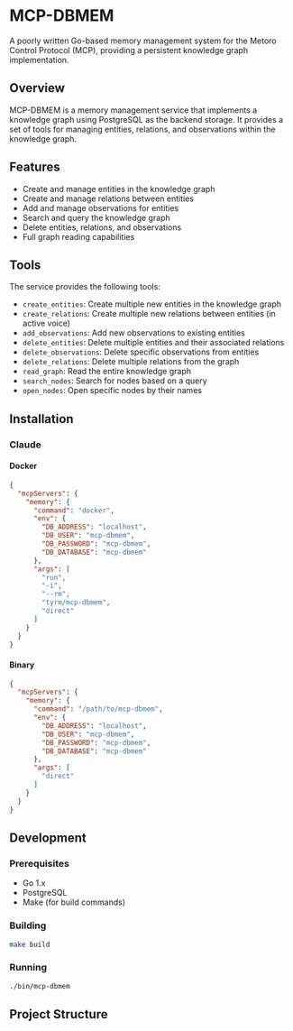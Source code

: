 # MCP-DBMEM

A poorly written Go-based memory management system for the Metoro Control Protocol (MCP), providing a persistent knowledge graph implementation.

## Overview

MCP-DBMEM is a memory management service that implements a knowledge graph using PostgreSQL as the backend storage. It provides a set of tools for managing entities, relations, and observations within the knowledge graph.

## Features

- Create and manage entities in the knowledge graph
- Create and manage relations between entities
- Add and manage observations for entities
- Search and query the knowledge graph
- Delete entities, relations, and observations
- Full graph reading capabilities

## Tools

The service provides the following tools:

- `create_entities`: Create multiple new entities in the knowledge graph
- `create_relations`: Create multiple new relations between entities (in active voice)
- `add_observations`: Add new observations to existing entities
- `delete_entities`: Delete multiple entities and their associated relations
- `delete_observations`: Delete specific observations from entities
- `delete_relations`: Delete multiple relations from the graph
- `read_graph`: Read the entire knowledge graph
- `search_nodes`: Search for nodes based on a query
- `open_nodes`: Open specific nodes by their names

## Installation

### Claude

#### Docker

```json
{
  "mcpServers": {
    "memory": {
      "command": "docker",
      "env": {
        "DB_ADDRESS": "localhost",
        "DB_USER": "mcp-dbmem",
        "DB_PASSWORD": "mcp-dbmem",
        "DB_DATABASE": "mcp-dbmem"
      },
      "args": [
        "run",
        "-i",
        "--rm",
        "tyrm/mcp-dbmem",
        "direct"
      ]
    }
  }
}
```

#### Binary

```json
{
  "mcpServers": {
    "memory": {
      "command": "/path/to/mcp-dbmem",
      "env": {
        "DB_ADDRESS": "localhost",
        "DB_USER": "mcp-dbmem",
        "DB_PASSWORD": "mcp-dbmem",
        "DB_DATABASE": "mcp-dbmem"
      },
      "args": [
        "direct"
      ]
    }
  }
}
```


## Development

### Prerequisites

- Go 1.x
- PostgreSQL
- Make (for build commands)

### Building

```bash
make build
```

### Running

```bash
./bin/mcp-dbmem
```

## Project Structure

